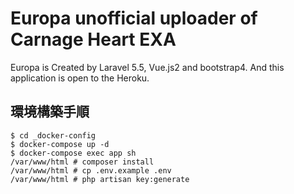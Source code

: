 # Europa unofficial uploader of Carnage Heart EXA
Europa is Created by Laravel 5.5, Vue.js2 and bootstrap4.
And this application is open to the Heroku.

## 環境構築手順

```shell
$ cd _docker-config 
$ docker-compose up -d
$ docker-compose exec app sh
/var/www/html # composer install
/var/www/html # cp .env.example .env
/var/www/html # php artisan key:generate
```